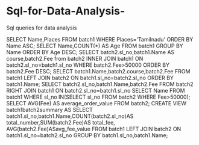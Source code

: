 # Sql-for-Data-Analysis-
Sql queries for data analysis

SELECT Name,Places FROM batch1 WHERE Places='Tamilnadu' ORDER BY Name ASC;
SELECT Name,COUNT(*) AS Age FROM batch1 GROUP BY Name ORDER BY Age DESC;
SELECT batch2.sl_no,batch1.Name AS course,batch2.Fee from batch2 INNER JOIN batch1 ON batch2.sl_no=batch1.sl_no WHERE batch2.Fee>50000 ORDER BY batch2.Fee DESC;
SELECT batch1.Name,batch2.course,batch2.Fee FROM batch1 LEFT JOIN batch2 ON batch1.sl_no=batch2.sl_no ORDER BY batch1.Name;
SELECT batch2.sl_no,batch1.Name,batch2.Fee FROM batch2 RIGHT JOIN batch1 ON batch2.sl_no=batch1.sl_no
SELECT Name FROM batch1 WHERE sl_no IN(SELECT sl_no FROM batch2 WHERE Fee>50000);
SELECT AVG(Fee) AS average_order_value FROM batch2;
CREATE VIEW batch1batch2summary AS SELECT batch1.sl_no,batch1.Name,COUNT(batch2.sl_no)AS total_number,SUM(batch2.Fee)AS total_fee, AVG(batch2.Fee)ASavg_fee_value FROM batch1 LEFT JOIN batch2 ON batch1.sl_no=batch2.sl_no GROUP BY batch1.sl_no,batch1.Name;
